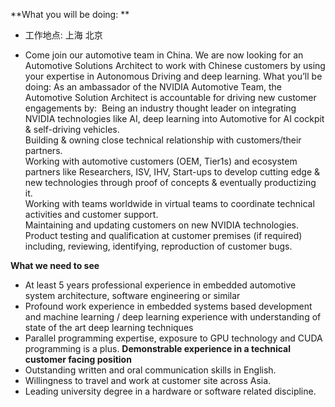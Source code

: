**What you will be doing: **

- 工作地点: 上海 北京

- Come join our automotive team in China. We are now looking for an Automotive Solutions Architect to work with Chinese customers by using your expertise in Autonomous Driving and deep learning.
What you’ll be doing: As an ambassador of the NVIDIA Automotive Team, the Automotive Solution Architect is accountable for driving new customer engagements by: ​
Being an industry thought leader on integrating NVIDIA technologies like AI, deep learning into Automotive for AI cockpit & self-driving vehicles.  
Building & owning close technical relationship with customers/their partners.  
Working with automotive customers (OEM, Tier1s) and ecosystem partners like Researchers, ISV, IHV, Start-ups to develop cutting edge & new technologies through proof of concepts & eventually productizing it.  
Working with teams worldwide in virtual teams to coordinate technical activities and customer support.  
Maintaining and updating customers on new NVIDIA technologies.  
Product testing and qualification at customer premises (if required) including, reviewing, identifying, reproduction of customer bugs.  

**What we need to see**
- At least 5 years professional experience in embedded automotive system architecture, software engineering or similar
- Profound work experience in embedded systems based development and machine learning / deep learning experience with understanding of state of the art deep learning techniques
- Parallel programming expertise, exposure to GPU technology and CUDA programming is a plus.
**Demonstrable experience in a technical customer facing position**
- Outstanding written and oral communication skills in English.
- Willingness to travel and work at customer site across Asia.
- Leading university degree in a hardware or software related discipline.


